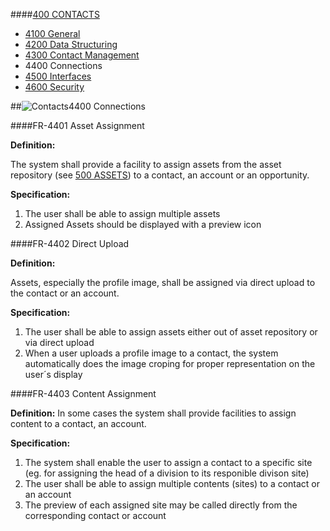 ####[400 CONTACTS](https://github.com/massiveart/sulu-docs/tree/master/system-requirements/400-contacts "400 CONTACTS")

* [4100 General](https://github.com/massiveart/sulu-docs/tree/master/system-requirements/400-contacts/general.md "4100 General")
* [4200 Data Structuring](https://github.com/massiveart/sulu-docs/tree/master/system-requirements/400-contacts/data-structuring.md "4200 Data Structuring")
* [4300 Contact Management](https://github.com/massiveart/sulu-docs/tree/master/system-requirements/400-contacts/contact-management.md "4300 Contact Management")
* 4400 Connections
* [4500 Interfaces](https://github.com/massiveart/sulu-docs/tree/master/system-requirements/400-contacts/interfaces.md "4500 Interfaces")
* [4600 Security](https://github.com/massiveart/sulu-docs/tree/master/system-requirements/400-contacts/security.md "4600 Security")

##![Contacts](https://raw.github.com/massiveart/sulu-docs/master/system-requirements/images/contacts.png)4400 Connections

####FR-4401 Asset Assignment

**Definition:**

The system shall provide a facility to assign assets from the asset repository (see [500 ASSETS](https://github.com/massiveart/sulu-docs/tree/master/system-requirements/500-assets/ "500 ASSETS")) to a contact, an account or an opportunity.

**Specification:**

1. The user shall be able to assign multiple assets
1. Assigned Assets should be displayed with a preview icon

####FR-4402 Direct Upload

**Definition:**

Assets, especially the profile image, shall be assigned via direct upload to the contact or an account.

**Specification:**

1. The user shall be able to assign assets either out of asset repository or via direct upload
1. When a user uploads a profile image to a contact, the system automatically does the image croping for proper representation on the user´s display 

####FR-4403 Content Assignment

**Definition:**
In some cases the system shall provide facilities to assign content to a contact, an account.

**Specification:**

1. The system shall enable the user to assign a contact to a specific site (eg. for assigning the head of a division to its responible divison site) 
1. The user shall be able to assign multiple contents (sites) to a contact or an account
1. The preview of each assigned site may be called directly from the corresponding contact or account